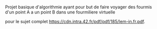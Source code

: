 Projet basique d'algorithmie ayant pour but de faire voyager des fourmis d'un point A a un point B dans une fourmiliere virtuelle

pour le sujet complet https://cdn.intra.42.fr/pdf/pdf/185/lem-in.fr.pdf.
